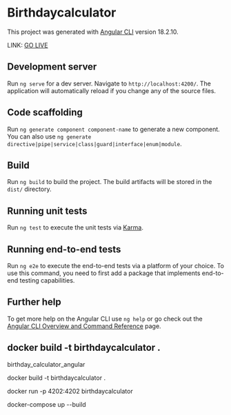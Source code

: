 # Birthdaycalculator

This project was generated with [Angular CLI](https://github.com/angular/angular-cli) version 18.2.10.


LINK: [GO LIVE](birthdaycalculator-aycydmf3grdddefq.brazilsouth-01.azurewebsites.net) 

## Development server

Run `ng serve` for a dev server. Navigate to `http://localhost:4200/`. The application will automatically reload if you change any of the source files.

## Code scaffolding

Run `ng generate component component-name` to generate a new component. You can also use `ng generate directive|pipe|service|class|guard|interface|enum|module`.

## Build

Run `ng build` to build the project. The build artifacts will be stored in the `dist/` directory.

## Running unit tests

Run `ng test` to execute the unit tests via [Karma](https://karma-runner.github.io).

## Running end-to-end tests

Run `ng e2e` to execute the end-to-end tests via a platform of your choice. To use this command, you need to first add a package that implements end-to-end testing capabilities.

## Further help

To get more help on the Angular CLI use `ng help` or go check out the [Angular CLI Overview and Command Reference](https://angular.dev/tools/cli) page.
 
## docker build -t birthdaycalculator .

birthday_calculator_angular


docker build -t birthdaycalculator .

docker run -p 4202:4202 birthdaycalculator

docker-compose up --build

